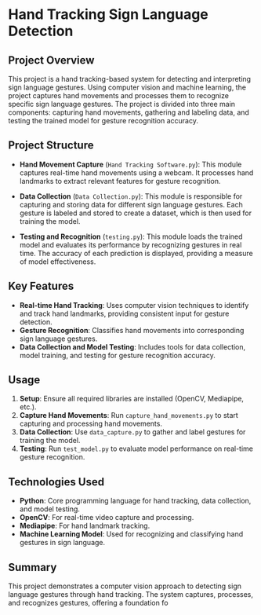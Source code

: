 # Hand Tracking Sign Language Detection

## Project Overview
This project is a hand tracking-based system for detecting and interpreting sign language gestures. Using computer vision and machine learning, the project captures hand movements and processes them to recognize specific sign language gestures. The project is divided into three main components: capturing hand movements, gathering and labeling data, and testing the trained model for gesture recognition accuracy.

## Project Structure
- **Hand Movement Capture** (`Hand Tracking Software.py`): This module captures real-time hand movements using a webcam. It processes hand landmarks to extract relevant features for gesture recognition.
  
- **Data Collection** (`Data Collection.py`): This module is responsible for capturing and storing data for different sign language gestures. Each gesture is labeled and stored to create a dataset, which is then used for training the model.

- **Testing and Recognition** (`testing.py`): This module loads the trained model and evaluates its performance by recognizing gestures in real time. The accuracy of each prediction is displayed, providing a measure of model effectiveness.

## Key Features
- **Real-time Hand Tracking**: Uses computer vision techniques to identify and track hand landmarks, providing consistent input for gesture detection.
- **Gesture Recognition**: Classifies hand movements into corresponding sign language gestures.
- **Data Collection and Model Testing**: Includes tools for data collection, model training, and testing for gesture recognition accuracy.

## Usage
1. **Setup**: Ensure all required libraries are installed (OpenCV, Mediapipe, etc.).
2. **Capture Hand Movements**: Run `capture_hand_movements.py` to start capturing and processing hand movements.
3. **Data Collection**: Use `data_capture.py` to gather and label gestures for training the model.
4. **Testing**: Run `test_model.py` to evaluate model performance on real-time gesture recognition.

## Technologies Used
- **Python**: Core programming language for hand tracking, data collection, and model testing.
- **OpenCV**: For real-time video capture and processing.
- **Mediapipe**: For hand landmark tracking.
- **Machine Learning Model**: Used for recognizing and classifying hand gestures in sign language.

## Summary
This project demonstrates a computer vision approach to detecting sign language gestures through hand tracking. The system captures, processes, and recognizes gestures, offering a foundation fo
